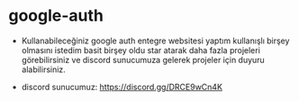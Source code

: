 # google-auth

- Kullanabileceğiniz google auth entegre websitesi yaptım kullanışlı birşey olmasını istedim basit birşey oldu star atarak daha fazla projeleri görebilirsiniz ve discord sunucumuza gelerek projeler için duyuru alabilirsiniz.

- discord sunucumuz: https://discord.gg/DRCE9wCn4K
